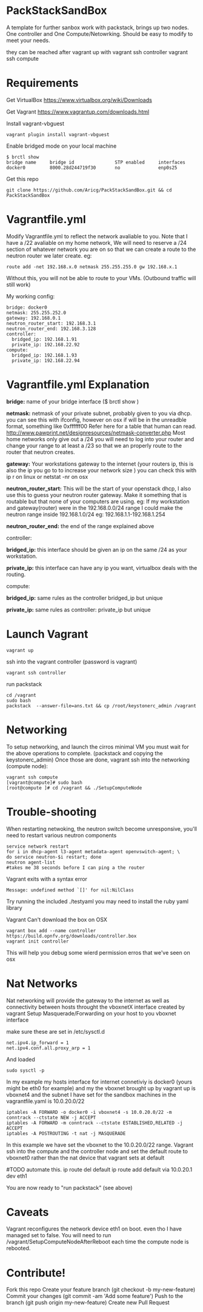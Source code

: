 PackStackSandBox
================

A template for further sanbox work with packstack, brings up two nodes. One controller and One Compute/Netowrking. Should be easy to modify to meet your needs. 

they can be reached after vagrant up with
    vagrant ssh controller
    vagrant ssh compute 

Requirements
============
Get VirtualBox https://www.virtualbox.org/wiki/Downloads

Get Vagrant https://www.vagrantup.com/downloads.html

Install vagrant-vbguest

    vagrant plugin install vagrant-vbguest

Enable bridged mode on your local machine

    $ brctl show
    bridge name     bridge id               STP enabled     interfaces
    docker0         8000.28d244719f30       no              enp0s25

Get this repo

    git clone https://github.com/Aricg/PackStackSandBox.git && cd PackStackSandBox


 Vagrantfile.yml 
=================

Modify Vagrantfile.yml to reflect the network avaliable to you. Note that I have a /22 avaliable on my home network, We will need to reserve a /24 section of whatever network you are on so that we can create a route to the neutron router we later create. eg:

    route add -net 192.168.x.0 netmask 255.255.255.0 gw 192.168.x.1 

Without this, you will not be able to route to your VMs. (Outbound traffic will still work)

My working config:

    bridge: docker0  
    netmask: 255.255.252.0 
    gateway: 192.168.0.1
    neutron_router_start: 192.168.3.1
    neutron_router_end: 192.168.3.128
    controller:
      bridged_ip: 192.168.1.91
      private_ip: 192.168.22.92
    compute:
      bridged_ip: 192.168.1.93
      private_ip: 192.168.22.94


Vagrantfile.yml Explanation
==========================

**bridge:** name of your bridge interface ($ brctl show )

**netmask:** netmask of your private subnet, probably given to you via dhcp. you can see this with ifconfig, however on osx if will be in the unreadble format, something like 0xffffff00 Refer here for a table that human can read. http://www.pawprint.net/designresources/netmask-converter.php Most home networks only give out a /24 you will need to log into your router and change your range to at least a /23 so that we an properly route to the router that neutron creates. 

**gateway:**  Your workstations gateway to the internet (your routers ip, this is also the ip you go to to increase your network size
) you can check this with ip r on linux or netstat -nr on osx

**neutron_router_start:** This will be the start of your openstack dhcp, I also use this to guess your neutron router gateway. Make it something that is routable but that none of your computers are using. 
eg: If my workstation and gateway(router) were in the 192.168.0.0/24 range I could make the neutron range inside 192.168.1.0/24 eg: 192.168.1.1-192.168.1.254

**neutron_router_end:** the end of the range explained above

controller:

  **bridged_ip:** this interface should be given an ip on the same /24 as your workstation.

  **private_ip:** this interface can have any ip you want, virtualbox deals with the routing.

compute:

  **bridged_ip:** same rules as the controller bridged_ip but unique

  **private_ip:** same rules as controller: private_ip but unique


Launch Vagrant
==============
    
    vagrant up

ssh into the vagrant controller (password is vagrant)

    vagrant ssh controller

run packstack

    cd /vagrant
    sudo bash
    packstack  --answer-file=ans.txt && cp /root/keystonerc_admin /vagrant

Networking
==========
To setup networking, and launch the cirros minimal VM you must wait for the above operations to complete. (packstack and copying the keystonerc_admin) Once those are done, vagrant ssh into the networking (compute node):

    vagrant ssh compute
    [vagrant@compute]# sudo bash
    [root@compute ]# cd /vagrant && ./SetupComputeNode

Trouble-shooting
================
When restarting netwoking, the neutron switch become unresponsive, you'll need to restart various neutron components

    service network restart
    for i in dhcp-agent l3-agent metadata-agent openvswitch-agent; \
    do service neutron-$i restart; done
    neutron agent-list
    #takes me 38 seconds before I can ping a the router

Vagrant exits with a syntax error
    
    Message: undefined method `[]' for nil:NilClass

Try running the included ./testyaml you may need to install the ruby yaml library

Vagrant Can't download the box on OSX

    vagrant box add --name controller https://build.opnfv.org/downloads/controller.box 
    vagrant init controller

This will help you debug some wierd permission erros that we've seen on osx


Nat Networks
=============
Nat networking will provide the gateway to the internet as well as connectivity between hosts throught the vboxnetX interface created by vagrant
Setup Masquerade/Forwarding on your host to you vboxnet interface

make sure these are set in /etc/sysctl.d

    net.ipv4.ip_forward = 1
    net.ipv4.conf.all.proxy_arp = 1

And loaded

    sudo sysctl -p

In my example my hosts interface for internet connetiviy is docker0 (yours might be eth0 for example) and my the vboxnet brought up by vagrant up is vboxnet4 and the subnet I have set for the sandbox machines in the vagrantfile.yaml is 10.0.20.0/22

    iptables -A FORWARD -o docker0 -i vboxnet4 -s 10.0.20.0/22 -m conntrack --ctstate NEW -j ACCEPT
    iptables -A FORWARD -m conntrack --ctstate ESTABLISHED,RELATED -j ACCEPT
    iptables -A POSTROUTING -t nat -j MASQUERADE

In this example we have set the vboxnet to  the 10.0.20.0/22 range.
Vagrant ssh into the compute and the controller node and set the default route to vboxnet0 rather than the nat device that vagrant sets at default

#TODO automate this.
    ip route del default
    ip route add default via 10.0.20.1 dev eth1

You are now ready to "run packstack" (see above) 

Caveats
======================
Vagrant reconfigures the network device eth1 on boot. even tho I have managed set to false.
You will need to run /vagrant/SetupComputeNodeAfterReboot each time the compute node is rebooted.


Contribute!
===========

Fork this repo
Create your feature branch (git checkout -b my-new-feature)
Commit your changes (git commit -am 'Add some feature')
Push to the branch (git push origin my-new-feature)
Create new Pull Request

